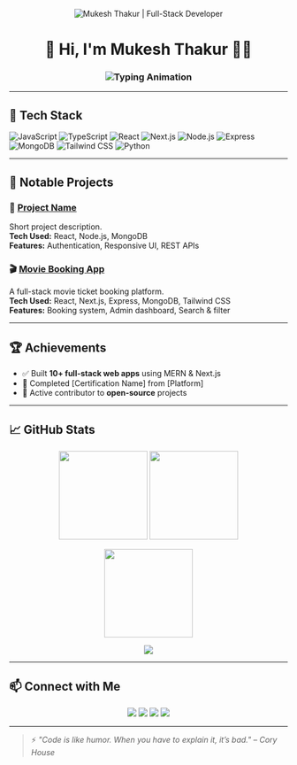 <!-- Profile Banner -->
<p align="center">
  <img src="https://github.com/mukesh/mukesh/blob/main/assets/banner.png" alt="Mukesh Thakur | Full-Stack Developer" />
</p>

<h1 align="center">👋 Hi, I'm Mukesh Thakur 👨‍💻</h1>
<h3 align="center">
  <img src="https://readme-typing-svg.herokuapp.com?font=Fira+Code&size=22&duration=3000&pause=1000&color=00F7FF&center=true&vCenter=true&width=600&lines=Full-Stack+Developer;Problem+Solver;Open+Source+Enthusiast;Tech+Explorer" alt="Typing Animation" />
</h3>

---

## 🔧 Tech Stack

![JavaScript](https://img.shields.io/badge/-JavaScript-black?style=flat-square&logo=javascript)
![TypeScript](https://img.shields.io/badge/-TypeScript-3178C6?style=flat-square&logo=typescript&logoColor=white)
![React](https://img.shields.io/badge/-React-20232A?style=flat-square&logo=react&logoColor=61DAFB)
![Next.js](https://img.shields.io/badge/-Next.js-000000?style=flat-square&logo=next.js)
![Node.js](https://img.shields.io/badge/-Node.js-339933?style=flat-square&logo=node.js&logoColor=white)
![Express](https://img.shields.io/badge/-Express-000000?style=flat-square&logo=express&logoColor=white)
![MongoDB](https://img.shields.io/badge/-MongoDB-47A248?style=flat-square&logo=mongodb&logoColor=white)
![Tailwind CSS](https://img.shields.io/badge/-TailwindCSS-38B2AC?style=flat-square&logo=tailwind-css)
![Python](https://img.shields.io/badge/-Python-3776AB?style=flat-square&logo=python&logoColor=white)

---

## 📂 Notable Projects

### 🚀 [Project Name](https://github.com/mukesh/project-name)
Short project description.  
**Tech Used:** React, Node.js, MongoDB  
**Features:** Authentication, Responsive UI, REST APIs  

### 🎬 [Movie Booking App](https://github.com/mukesh/movie-booking-app)
A full-stack movie ticket booking platform.  
**Tech Used:** React, Next.js, Express, MongoDB, Tailwind CSS  
**Features:** Booking system, Admin dashboard, Search & filter  

---

## 🏆 Achievements
- ✅ Built **10+ full-stack web apps** using MERN & Next.js  
- 🏅 Completed [Certification Name] from [Platform]  
- 🌟 Active contributor to **open-source** projects  

---

## 📈 GitHub Stats

<p align="center">
  <img src="https://github-readme-stats.vercel.app/api?username=mukesh&show_icons=true&theme=github_dark" height="160"/>
  <img src="https://github-readme-stats.vercel.app/api/top-langs/?username=mukesh&layout=compact&theme=github_dark" height="160"/>
</p>

<p align="center">
  <img src="https://github-readme-streak-stats.herokuapp.com/?user=mukesh&theme=github-dark&hide_border=true" height="160"/>
</p>

<p align="center">
  <img src="https://github-profile-trophy.vercel.app/?username=mukesh&theme=darkhub&margin-w=10&margin-h=10&column=7" />
</p>

---

## 📫 Connect with Me

<p align="center">
  <a href="https://linkedin.com/in/your-linkedin"><img src="https://img.shields.io/badge/-LinkedIn-0077B5?style=for-the-badge&logo=linkedin&logoColor=white"/></a>
  <a href="https://github.com/mukesh"><img src="https://img.shields.io/badge/-GitHub-181717?style=for-the-badge&logo=github&logoColor=white"/></a>
  <a href="mailto:mukeshkthakur29@gmail.com"><img src="https://img.shields.io/badge/-Email-D14836?style=for-the-badge&logo=gmail&logoColor=white"/></a>
  <a href="https://your-portfolio.com"><img src="https://img.shields.io/badge/-Portfolio-000000?style=for-the-badge"/></a>
</p>

---

> ⚡ *"Code is like humor. When you have to explain it, it’s bad." – Cory House*
